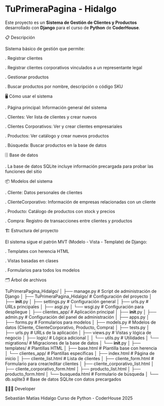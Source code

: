 # TuPrimeraPagina - Hidalgo

Este proyecto es un **Sistema de Gestión de Clientes y Productos** desarrollado con **Django** para el curso de **Python** de **CoderHouse**.


📋 Descripción

Sistema básico de gestión que permite:

. Registrar clientes

. Registrar clientes corporativos vinculados a un representante legal

. Gestionar productos

. Buscar productos por nombre, descripción o código SKU

🖥️ Cómo usar el sistema

. Página principal: Información general del sistema

. Clientes: Ver lista de clientes y crear nuevos

. Clientes Corporativos: Ver y crear clientes empresariales

. Productos: Ver catálogo y crear nuevos productos

. Búsqueda: Buscar productos en la base de datos

🗄️ Base de datos

. La base de datos SQLite incluye información precargada para probar las funciones del sitio

📦 Modelos del sistema

. Cliente: Datos personales de clientes

. ClienteCorporativo: Información de empresas relacionadas con un cliente

. Producto: Catálogo de productos con stock y precios

. Compra: Registro de transacciones entre clientes y productos


🏗️ Estructura del proyecto

El sistema sigue el patrón MVT (Modelo - Vista - Template) de Django:

. Templates con herencia HTML

. Vistas basadas en clases

. Formularios para todos los modelos

🗂️ Árbol de archivos

TuPrimeraPagina_Hidalgo/
│
├── manage.py                     # Script de administración de Django
│
├── TuPrimeraPagina_Hidalgo/      # Configuración del proyecto
│   ├── __init__.py
│   ├── settings.py               # Configuración general
│   ├── urls.py                   # URLs principales
│   ├── asgi.py
│   └── wsgi.py                   # Configuración para despliegue
│
├── clientes_app/                 # Aplicación principal
│   ├── __init__.py
│   ├── admin.py                  # Configuración del panel de administración
│   ├── apps.py
│   ├── forms.py                  # Formularios para modelos
│   ├── models.py                 # Modelos de datos (Cliente, ClienteCorporativo, Producto, Compra)
│   ├── tests.py
│   ├── urls.py                   # URLs de la aplicación
│   ├── views.py                  # Vistas y lógica de negocio
│   ├── logic/                    # Lógica adicional
│   │   └── utils.py              # Utilidades
│   └── migrations/               # Migraciones de la base de datos
│       └── __init__.py
│
├── templates/                    # Plantillas HTML
│   ├── base.html                 # Plantilla base con herencia
│   └── clientes_app/             # Plantillas específicas
│       ├── index.html            # Página de inicio
│       ├── cliente_list.html     # Lista de clientes
│       ├── cliente_form.html     # Formulario para crear/editar clientes
│       ├── cliente_corporativo_list.html
│       ├── cliente_corporativo_form.html
│       ├── producto_list.html
│       ├── producto_form.html
│       └── busqueda.html         # Formulario de búsqueda
│
└── db.sqlite3                    # Base de datos SQLite con datos precargados


👨🏻‍💻 Developer

Sebastián Matías Hidalgo
Curso de Python - CoderHouse 2025
